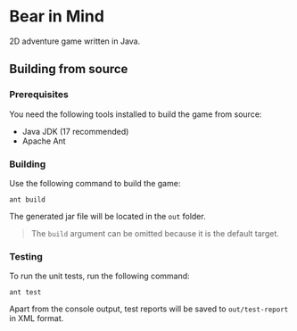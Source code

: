 # Bear in Mind

2D adventure game written in Java.

## Building from source

### Prerequisites

You need the following tools installed to build the game from source:

- Java JDK (17 recommended)
- Apache Ant

### Building

Use the following command to build the game:

```shell
ant build
```

The generated jar file will be located in the `out` folder.

> The `build` argument can be omitted because it is the default target.

### Testing

To run the unit tests, run the following command:

```shell
ant test
```

Apart from the console output, test reports will be saved to `out/test-report` in XML format.
